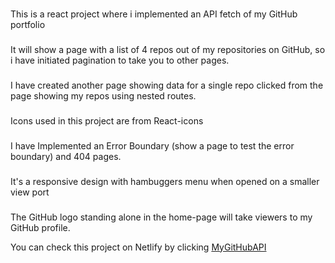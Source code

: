 #

This is a react project where i implemented an API fetch of my GitHub portfolio

###

It will show a page with a list of 4 repos out of my repositories on GitHub, so i have initiated pagination to take you to other pages.

###

I have created another page showing data for a single repo clicked from the page showing my repos using nested routes.

###

Icons used in this project are from React-icons

###

I have Implemented an Error Boundary (show a page to test the error boundary) and 404 pages.

###

It's a responsive design with hambuggers menu when opened on a smaller view port

###

The GitHub logo standing alone in the home-page will take viewers to my GitHub profile.

You can check this project on Netlify by clicking [MyGitHubAPI](https://glowing-dasik-d65c6f.netlify.app/)
